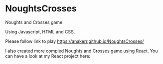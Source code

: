 # NoughtsCrosses

Noughts and Crosses game

Using Javascript, HTML and CSS.

Please follow link to play https://anakerr.github.io/NoughtsCrosses/


I also created more compled Noughts and Crosses game using React. 
You can have a look at my React project here: 


